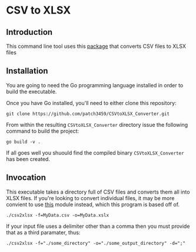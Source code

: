 # CSV to XLSX
## Introduction
This command line tool uses this [package](https://github.com/tealeg/csv2xlsx) that converts CSV files to XLSX files 

## Installation

You are going to need the Go programming language installed in order to build the executable.

Once you have Go installed, you'll need to either clone this repository:

```
git clone https://github.com/patch3459/CSVtoXLSX_Converter.git 
```
From within the resulting `CSVtoXLSX_Converter` directory issue the following command to build the project:

```
go build -v .
```
If all goes well you shuould find the compiled binary ```CSVtoXLSX_Converter``` has been created.

## Invocation

This executable takes a directory full of CSV files and converts them all into XLSX files. If you're looking to convert individual files, it may be more convient to use [this](https://github.com/tealeg/csv2xlsx) module instead, which this program is based off of. 

```
./csv2xlsx -f=MyData.csv -o=MyData.xslx
```

If your input file uses a delimiter other than a comma then you must provide that as a third paramater, thus:

```
./csv2xlsx -f="./some_directory" -o="./some_output_directory" -d=";"
```

